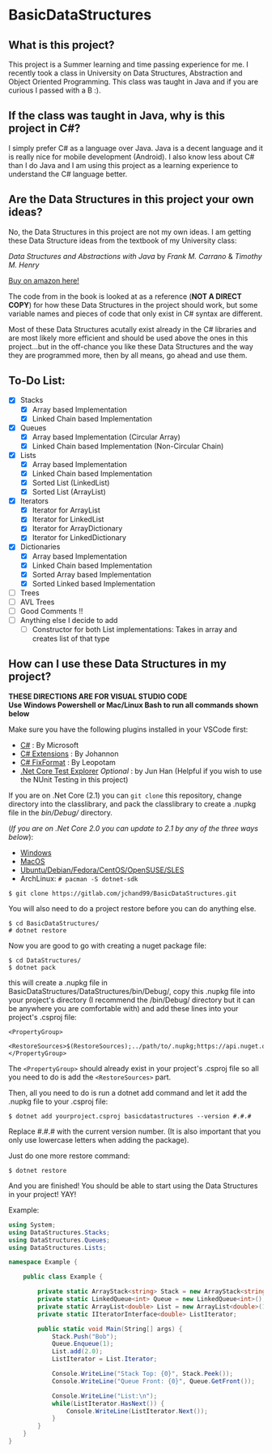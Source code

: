 # BasicDataStructures

## What is this project?

This project is a Summer learning and time passing experience for me. I recently took a class in University on Data Structures, Abstraction and Object Oriented Programming. This class was taught in Java and if you are curious I passed with a B :).

## If the class was taught in Java, why is this project in C#?

I simply prefer C# as a language over Java. Java is a decent language and it is really nice for mobile development (Android). I also know less about C# than I do Java and I am using this project as a learning experience to understand the C# language better.

## Are the Data Structures in this project your own ideas?

No, the Data Structures in this project are not my own ideas. I am getting these Data Structure ideas from the textbook of my University class:

*Data Structures and Abstractions with Java* by *Frank M. Carrano* & *Timothy M. Henry*

[Buy on amazon here!](https://www.amazon.com/Data-Structures-Abstractions-Java-4th/dp/0133744051/ref=sr_1_2?ie=UTF8&qid=1527985860&sr=8-2&keywords=Data+Structures+and+Abstractions+with+java)

The code from in the book is looked at as a reference (**NOT A DIRECT COPY**) for how these Data Structures in the project should work, but some variable names and pieces of code that only exist in C# syntax are different.

Most of these Data Structures acutally exist already in the C# libraries and are most likely more efficient and should be used above the ones in this project...but in the off-chance you like these Data Structures and the way they are programmed more, then by all means, go ahead and use them.

## To-Do List:

- [x] Stacks
    - [x] Array based Implementation
    - [x] Linked Chain based Implementation
- [x] Queues
    - [x] Array based Implementation (Circular Array)
    - [x] Linked Chain based Implementation (Non-Circular Chain)
- [x] Lists
    - [x] Array based Implementation
    - [x] Linked Chain based Implementation
    - [x] Sorted List (LinkedList)
    - [x] Sorted List (ArrayList)
- [x] Iterators
    - [x] Iterator for ArrayList
    - [x] Iterator for LinkedList
    - [x] Iterator for ArrayDictionary
    - [x] Iterator for LinkedDictionary
- [x] Dictionaries
    - [x] Array based Implementation
    - [x] Linked Chain based Implementation
    - [x] Sorted Array based Implementation
    - [x] Sorted Linked based Implementation
- [ ] Trees
- [ ] AVL Trees
- [ ] Good Comments !!
- [ ] Anything else I decide to add
    - [ ] Constructor for both List implementations: Takes in array and creates list of that type

## How can I use these Data Structures in my project?

**THESE DIRECTIONS ARE FOR VISUAL STUDIO CODE**   
**Use Windows Powershell or Mac/Linux Bash to run all commands shown below**

Make sure you have the following plugins installed in your VSCode first:
- [C#](https://marketplace.visualstudio.com/items?itemName=ms-vscode.csharp) : By Microsoft
- [C# Extensions](https://marketplace.visualstudio.com/items?itemName=jchannon.csharpextensions) : By Johannon
- [C# FixFormat](https://marketplace.visualstudio.com/items?itemName=Leopotam.csharpfixformat) : By Leopotam
- [.Net Core Test Explorer](https://marketplace.visualstudio.com/items?itemName=formulahendry.dotnet-test-explorer) *Optional* : by Jun Han (Helpful if you wish to use the NUnit Testing in this project)

If you are on .Net Core (2.1) you can `git clone` this repository, change directory into the classlibrary, and pack the classlibrary to create a .nupkg file in the *bin/Debug/* directory.

(*If you are on .Net Core 2.0 you can update to 2.1 by any of the three ways below*):
- [Windows](https://www.microsoft.com/net/learn/get-started/windows)
- [MacOS](https://www.microsoft.com/net/learn/get-started/macos)
- [Ubuntu/Debian/Fedora/CentOS/OpenSUSE/SLES](https://www.microsoft.com/net/learn/get-started/linux/ubuntu18-04)
- ArchLinux: ```# pacman -S dotnet-sdk```   

```
$ git clone https://gitlab.com/jchand99/BasicDataStructures.git
```

You will also need to do a project restore before you can do anything else.

```
$ cd BasicDataStructures/
# dotnet restore
```

Now you are good to go with creating a nuget package file:

```
$ cd DataStructures/
$ dotnet pack
```

this will create a .nupkg file in BasicDataStructures/DataStructures/bin/Debug/, copy this .nupkg file into your project's directory (I recommend the /bin/Debug/ directory but it can be anywhere you are comfortable with) and add these lines into your project's .csproj file:

```
<PropertyGroup>
    <RestoreSources>$(RestoreSources);../path/to/.nupkg;https://api.nuget.org/v3/index.json</RestoreSources>
</PropertyGroup>
```
The `<PropertyGroup>` should already exist in your project's .csproj file so all you need to do is add the `<RestoreSources>` part.

Then, all you need to do is run a dotnet add command and let it add the .nupkg file to your .csproj file:

```
$ dotnet add yourproject.csproj basicdatastructures --version #.#.#
```

Replace #.#.# with the current version number. (It is also important that you only use lowercase letters when adding the package).

Just do one more restore command:

```
$ dotnet restore
```

And you are finished! You should be able to start using the Data Structures in your project! YAY!

Example:
```c#
using System;
using DataStructures.Stacks;
using DataStructures.Queues;
using DataStructures.Lists;

namespace Example {

    public class Example {

        private static ArrayStack<string> Stack = new ArrayStack<string>(5);
        private static LinkedQueue<int> Queue = new LinkedQueue<int>();
        private static ArrayList<double> List = new ArrayList<double>(10);
        private static IIteratorInterface<double> ListIterator;

        public static void Main(String[] args) {
            Stack.Push("Bob");
            Queue.Enqueue(1);
            List.add(2.0);
            ListIterator = List.Iterator;

            Console.WriteLine("Stack Top: {0}", Stack.Peek());
            Console.WriteLine("Queue Front: {0}", Queue.GetFront());

            Console.WriteLine("List:\n");
            while(ListIterator.HasNext()) {
                Console.WriteLine(ListIterator.Next());
            }
        }
    }
}
```
